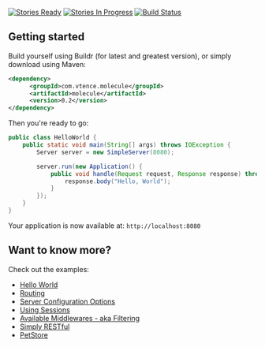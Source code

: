 [![Stories Ready](https://badge.waffle.io/testinfected/molecule.png?label=ready&title=Ready)](https://waffle.io/testinfected/molecule)
[![Stories In Progress](https://badge.waffle.io/testinfected/molecule.png?label=In%20Progress&title=Started)](https://waffle.io/testinfected/molecule)
[![Build Status](https://travis-ci.org/testinfected/molecule.png?branch=master)](https://travis-ci.org/testinfected/molecule)

## Getting started

Build yourself using Buildr (for latest and greatest version), or simply download using Maven:

```xml
<dependency>
      <groupId>com.vtence.molecule</groupId>
      <artifactId>molecule</artifactId>
      <version>0.2</version>
</dependency>
```

Then you're ready to go:
```java
public class HelloWorld {
    public static void main(String[] args) throws IOException {
        Server server = new SimpleServer(8080);

        server.run(new Application() {
            public void handle(Request request, Response response) throws Exception {
                response.body("Hello, World");
            }
        });
    }
}
```

Your application is now available at:
`http://localhost:8080`

## Want to know more?

Check out the examples:
* [Hello World](https://github.com/testinfected/molecule/blob/master/examples/hello-world/src/com/vtence/molecule/examples/helloworld/HelloWorld.java)
* [Routing](https://github.com/testinfected/molecule/blob/master/examples/routing/src/com/vtence/molecule/examples/routing/Routing.java)
* [Server Configuration Options](https://github.com/testinfected/molecule/blob/master/examples/configuration/src/com/vtence/molecule/examples/configuration/ServerConfiguration.java)
* [Using Sessions](https://github.com/testinfected/molecule/blob/master/examples/sessions/src/com/vtence/molecule/examples/session/EnablingSessions.java)
* [Available Middlewares - aka Filtering](https://github.com/testinfected/molecule/blob/master/examples/middlewares/src/com/vtence/molecule/examples/middlewares/Middlewares.java)
* [Simply RESTful](https://github.com/testinfected/molecule/blob/master/examples/REST/src/com/vtence/molecule/examples/rest/REST.java)
* [PetStore](https://github.com/testinfected/simple-petstore/blob/master/webapp/src/main/java/org/testinfected/petstore/PetStore.java)
